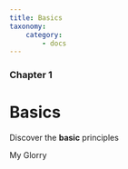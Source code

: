```yaml
---
title: Basics
taxonomy:
    category:
        - docs
---
```


### Chapter 1

# Basics

Discover the **basic** principles

My Glorry
